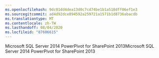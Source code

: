 ```yaml
---
ms.openlocfilehash: 9dc01dd4dea13d0c7cd74be1b1a518dff06ef1e3
ms.sourcegitcommit: ad4d92dce894592a259721a1571b1d8736abacdb
ms.translationtype: MT
ms.contentlocale: zh-TW
ms.lasthandoff: 08/04/2020
ms.locfileid: "87606615"
---
```

<span data-ttu-id="c3896-101">Microsoft SQL Server 2014 PowerPivot for SharePoint 2013</span><span class="sxs-lookup"><span data-stu-id="c3896-101">Microsoft SQL Server 2014 PowerPivot for SharePoint 2013</span></span>
